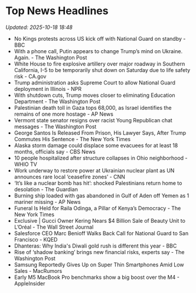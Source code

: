 # Top News Headlines

_Updated: 2025-10-18 18:48_

- No Kings protests across US kick off with National Guard on standby - BBC
- With a phone call, Putin appears to change Trump’s mind on Ukraine. Again. - The Washington Post
- White House to fire explosive artillery over major roadway in Southern California, I-5 to be temporarily shut down on Saturday due to life safety risk - CA.gov
- Trump administration asks Supreme Court to allow National Guard deployment in Illinois - NPR
- With shutdown cuts, Trump moves closer to eliminating Education Department - The Washington Post
- Palestinian death toll in Gaza tops 68,000, as Israel identifies the remains of one more hostage - AP News
- Vermont state senator resigns over racist Young Republican chat messages - The Washington Post
- George Santos Is Released From Prison, His Lawyer Says, After Trump Commutes His Sentence - The New York Times
- Alaska storm damage could displace some evacuees for at least 18 months, officials say - CBS News
- 10 people hospitalized after structure collapses in Ohio neighborhood - WHIO TV
- Work underway to restore power at Ukrainian nuclear plant as UN announces rare local ‘ceasefire zones’ - CNN
- ‘It’s like a nuclear bomb has hit’: shocked Palestinians return home to desolation - The Guardian
- Burning ship loaded with gas abandoned in Gulf of Aden off Yemen as 1 mariner missing - AP News
- Funeral Is Held for Raila Odinga, a Pillar of Kenya’s Democracy - The New York Times
- Exclusive | Gucci Owner Kering Nears $4 Billion Sale of Beauty Unit to L’Oréal - The Wall Street Journal
- Salesforce CEO Marc Benioff Walks Back Call for National Guard to San Francisco - KQED
- Dhanteras: Why India's Diwali gold rush is different this year - BBC
- Rise of ‘shadow banking’ brings new financial risks, experts say - The Washington Post
- Samsung Reportedly Gives Up on Super Thin Smartphones Amid Low Sales - MacRumors
- Early M5 MacBook Pro benchmarks show a big boost over the M4 - AppleInsider